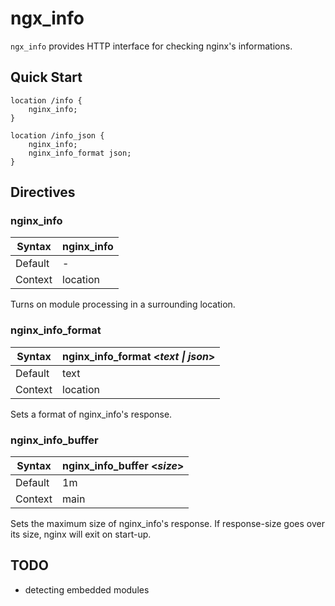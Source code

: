 # ngx_info

`ngx_info` provides HTTP interface for checking nginx's informations.

## Quick Start

```nginx
location /info {
    nginx_info;
}

location /info_json {
    nginx_info;
    nginx_info_format json;
}
```

## Directives

### nginx_info

|Syntax |nginx_info|
|-------|--------|
|Default|-|
|Context|location|

Turns on module processing in a surrounding location.

### nginx_info_format

|Syntax |nginx_info_format <*text \| json*>|
|-------|--------|
|Default|text|
|Context|location|

Sets a format of nginx_info's response.

### nginx_info_buffer

|Syntax |nginx_info_buffer <*size*>|
|-------|--------|
|Default|1m|
|Context|main|

Sets the maximum size of nginx_info's response. 
If response-size goes over its size, nginx will exit on start-up.

## TODO

 * detecting embedded modules
